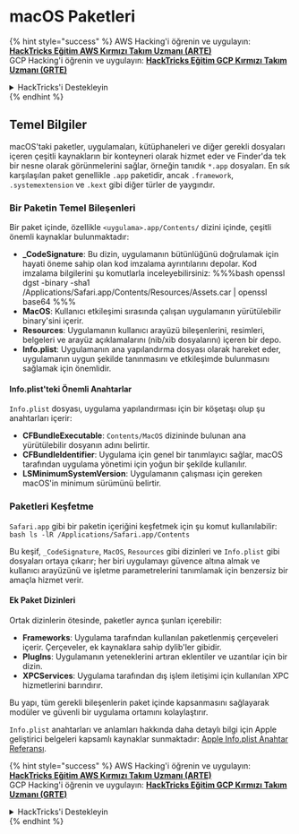 # macOS Paketleri

{% hint style="success" %}
AWS Hacking'i öğrenin ve uygulayın:<img src="/.gitbook/assets/arte.png" alt="" data-size="line">[**HackTricks Eğitim AWS Kırmızı Takım Uzmanı (ARTE)**](https://training.hacktricks.xyz/courses/arte)<img src="/.gitbook/assets/arte.png" alt="" data-size="line">\
GCP Hacking'i öğrenin ve uygulayın: <img src="/.gitbook/assets/grte.png" alt="" data-size="line">[**HackTricks Eğitim GCP Kırmızı Takım Uzmanı (GRTE)**<img src="/.gitbook/assets/grte.png" alt="" data-size="line">](https://training.hacktricks.xyz/courses/grte)

<details>

<summary>HackTricks'i Destekleyin</summary>

* [**Abonelik planlarını**](https://github.com/sponsors/carlospolop) kontrol edin!
* 💬 [**Discord grubuna**](https://discord.gg/hRep4RUj7f) katılın veya [**telegram grubuna**](https://t.me/peass) katılın veya bizi **Twitter** 🐦 [**@hacktricks\_live**](https://twitter.com/hacktricks\_live)** takip edin.**
* Hacking püf noktalarını paylaşarak **HackTricks** ve **HackTricks Cloud** github depolarına PR gönderin.

</details>
{% endhint %}

## Temel Bilgiler

macOS'taki paketler, uygulamaları, kütüphaneleri ve diğer gerekli dosyaları içeren çeşitli kaynakların bir konteyneri olarak hizmet eder ve Finder'da tek bir nesne olarak görünmelerini sağlar, örneğin tanıdık `*.app` dosyaları. En sık karşılaşılan paket genellikle `.app` paketidir, ancak `.framework`, `.systemextension` ve `.kext` gibi diğer türler de yaygındır.

### Bir Paketin Temel Bileşenleri

Bir paket içinde, özellikle `<uygulama>.app/Contents/` dizini içinde, çeşitli önemli kaynaklar bulunmaktadır:

* **\_CodeSignature**: Bu dizin, uygulamanın bütünlüğünü doğrulamak için hayati öneme sahip olan kod imzalama ayrıntılarını depolar. Kod imzalama bilgilerini şu komutlarla inceleyebilirsiniz: %%%bash openssl dgst -binary -sha1 /Applications/Safari.app/Contents/Resources/Assets.car | openssl base64 %%%
* **MacOS**: Kullanıcı etkileşimi sırasında çalışan uygulamanın yürütülebilir binary'sini içerir.
* **Resources**: Uygulamanın kullanıcı arayüzü bileşenlerini, resimleri, belgeleri ve arayüz açıklamalarını (nib/xib dosyalarını) içeren bir depo.
* **Info.plist**: Uygulamanın ana yapılandırma dosyası olarak hareket eder, uygulamanın uygun şekilde tanınmasını ve etkileşimde bulunmasını sağlamak için önemlidir.

#### Info.plist'teki Önemli Anahtarlar

`Info.plist` dosyası, uygulama yapılandırması için bir köşetaşı olup şu anahtarları içerir:

* **CFBundleExecutable**: `Contents/MacOS` dizininde bulunan ana yürütülebilir dosyanın adını belirtir.
* **CFBundleIdentifier**: Uygulama için genel bir tanımlayıcı sağlar, macOS tarafından uygulama yönetimi için yoğun bir şekilde kullanılır.
* **LSMinimumSystemVersion**: Uygulamanın çalışması için gereken macOS'in minimum sürümünü belirtir.

### Paketleri Keşfetme

`Safari.app` gibi bir paketin içeriğini keşfetmek için şu komut kullanılabilir: `bash ls -lR /Applications/Safari.app/Contents`

Bu keşif, `_CodeSignature`, `MacOS`, `Resources` gibi dizinleri ve `Info.plist` gibi dosyaları ortaya çıkarır; her biri uygulamayı güvence altına almak ve kullanıcı arayüzünü ve işletme parametrelerini tanımlamak için benzersiz bir amaçla hizmet verir.

#### Ek Paket Dizinleri

Ortak dizinlerin ötesinde, paketler ayrıca şunları içerebilir:

* **Frameworks**: Uygulama tarafından kullanılan paketlenmiş çerçeveleri içerir. Çerçeveler, ek kaynaklara sahip dylib'ler gibidir.
* **PlugIns**: Uygulamanın yeteneklerini artıran eklentiler ve uzantılar için bir dizin.
* **XPCServices**: Uygulama tarafından dış işlem iletişimi için kullanılan XPC hizmetlerini barındırır.

Bu yapı, tüm gerekli bileşenlerin paket içinde kapsanmasını sağlayarak modüler ve güvenli bir uygulama ortamını kolaylaştırır.

`Info.plist` anahtarları ve anlamları hakkında daha detaylı bilgi için Apple geliştirici belgeleri kapsamlı kaynaklar sunmaktadır: [Apple Info.plist Anahtar Referansı](https://developer.apple.com/library/archive/documentation/General/Reference/InfoPlistKeyReference/Introduction/Introduction.html).

{% hint style="success" %}
AWS Hacking'i öğrenin ve uygulayın:<img src="/.gitbook/assets/arte.png" alt="" data-size="line">[**HackTricks Eğitim AWS Kırmızı Takım Uzmanı (ARTE)**](https://training.hacktricks.xyz/courses/arte)<img src="/.gitbook/assets/arte.png" alt="" data-size="line">\
GCP Hacking'i öğrenin ve uygulayın: <img src="/.gitbook/assets/grte.png" alt="" data-size="line">[**HackTricks Eğitim GCP Kırmızı Takım Uzmanı (GRTE)**<img src="/.gitbook/assets/grte.png" alt="" data-size="line">](https://training.hacktricks.xyz/courses/grte)

<details>

<summary>HackTricks'i Destekleyin</summary>

* [**Abonelik planlarını**](https://github.com/sponsors/carlospolop) kontrol edin!
* 💬 [**Discord grubuna**](https://discord.gg/hRep4RUj7f) katılın veya [**telegram grubuna**](https://t.me/peass) katılın veya bizi **Twitter** 🐦 [**@hacktricks\_live**](https://twitter.com/hacktricks\_live)** takip edin.**
* Hacking püf noktalarını paylaşarak **HackTricks** ve **HackTricks Cloud** github depolarına PR gönderin.

</details>
{% endhint %}
